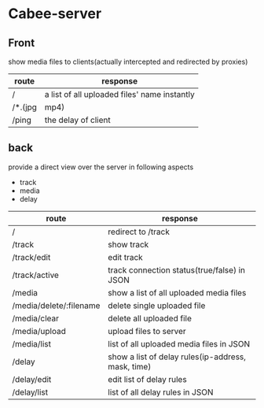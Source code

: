 # Cabee-server

## Front

show media files to clients(actually intercepted and redirected by proxies)

| route        | response                                        |
|--------------|-------------------------------------------------|
| /            | a list of all uploaded files' name instantly    |
| /*.(jpg|mp4) | file with a delay according to ip address       |
| /ping        | the delay of client                             |

## back

provide a direct view over the server in following aspects

+ track
+ media
+ delay

| route                   | response                                           |
|-------------------------|----------------------------------------------------|
| /                       | redirect to /track                                 |
| /track                  | show track                                         |
| /track/edit             | edit track                                         |
| /track/active           | track connection status(true/false) in JSON        |
| /media                  | show a list of all uploaded media files            |
| /media/delete/:filename | delete single uploaded file                        |
| /media/clear            | delete all uploaded file                           |
| /media/upload           | upload files to server                             |
| /media/list             | list of all uploaded media files in JSON           |
| /delay                  | show a list of delay rules(ip-address, mask, time) |
| /delay/edit             | edit list of delay rules                           |
| /delay/list             | list of all delay rules in JSON                    |